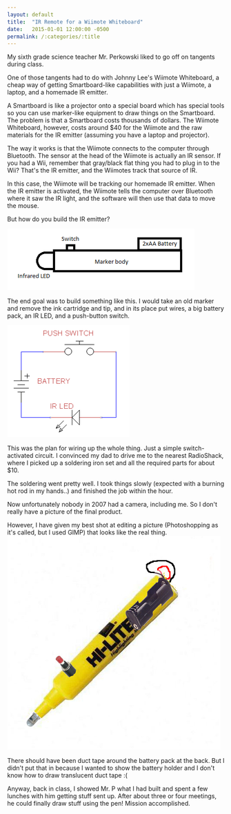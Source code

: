 ```yaml
---
layout: default
title:  "IR Remote for a Wiimote Whiteboard"
date:   2015-01-01 12:00:00 -0500
permalink: /:categories/:title
---
```


My sixth grade science teacher Mr. Perkowski liked to go off on tangents during class.

One of those tangents had to do with Johnny Lee&apos;s Wiimote Whiteboard, a cheap way of getting Smartboard-like capabilities with just a Wiimote, a laptop, and a homemade IR emitter.

A Smartboard is like a projector onto a special board which has special tools so you can use marker-like equipment to draw things on the Smartboard. The problem is that a Smartboard costs thousands of dollars. The Wiimote Whiteboard, however, costs around $40 for the Wiimote and the raw materials for the IR emitter (assuming you have a laptop and projector).

The way it works is that the Wiimote connects to the computer through Bluetooth. The sensor at the head of the Wiimote is actually an IR sensor. If you had a Wii, remember that gray/black flat thing you had to plug in to the Wii? That&apos;s the IR emitter, and the Wiimotes track that source of IR.

In this case, the Wiimote will be tracking our homemade IR emitter. When the IR emitter is activated, the Wiimote tells the computer over Bluetooth where it saw the IR light, and the software will then use that data to move the mouse.

But how do you build the IR emitter?

<img class="img" src='/assets/projects/irremote/wiimote.png' alt='Wiimote mockup' />

The end goal was to build something like this. I would take an old marker and remove the ink cartridge and tip, and in its place put wires, a big battery pack, an IR LED, and a push-button switch.

<img class="img" src='/assets/projects/irremote/remoteschematic.png' alt='Wiimote schematic' />

This was the plan for wiring up the whole thing. Just a simple switch-activated circuit. I convinced my dad to drive me to the nearest RadioShack, where I picked up a soldering iron set and all the required parts for about $10.

The soldering went pretty well. I took things slowly (expected with a burning hot rod in my hands..) and finished the job within the hour.

Now unfortunately nobody in 2007 had a camera, including me. So I don&apos;t really have a picture of the final product.

However, I have given my best shot at editing a picture (Photoshopping as it&apos;s called, but I used GIMP) that looks like the real thing.
<img class="img" src='/assets/projects/irremote/product.jpg' alt='Wiimote final product' />

There should have been duct tape around the battery pack at the back. But I didn&apos;t put that in because I wanted to show the battery holder and I don&apos;t know how to draw translucent duct tape :(

Anyway, back in class, I showed Mr. P what I had built and spent a few lunches with him getting stuff sent up. After about three or four meetings, he could finally draw stuff using the pen! Mission accomplished.
